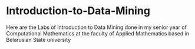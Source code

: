 # Introduction-to-Data-Mining
Here are the Labs of Introduction to Data Mining done in my senior year of Computational Mathematics at the faculty of Applied Mathematics based in  Belarusian State university
